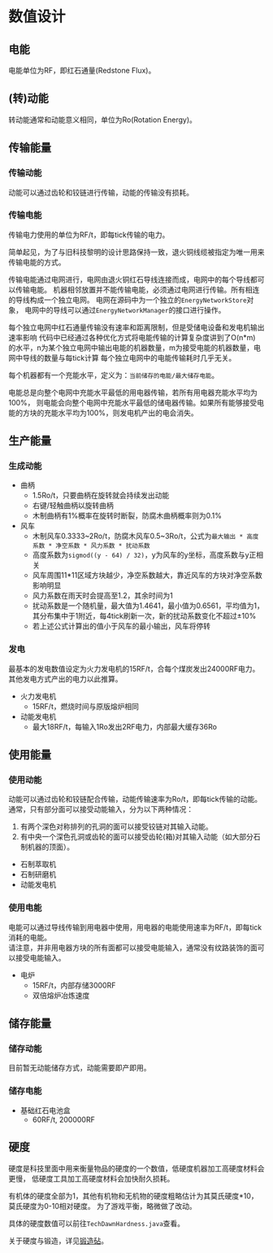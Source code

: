 # 数值设计  

## 电能  

电能单位为RF，即红石通量(Redstone Flux)。

## (转)动能

转动能通常和动能意义相同，单位为Ro(Rotation Energy)。

## 传输能量

### 传输动能  

动能可以通过齿轮和铰链进行传输，动能的传输没有损耗。  

### 传输电能

传输电力使用的单位为RF/t，即每tick传输的电力。  

简单起见，为了与旧科技黎明的设计思路保持一致，退火铜线缆被指定为唯一用来传输电能的方式。

传输电能通过电网进行，电网由退火铜红石导线连接而成，电网中的每个导线都可以传输电能。
机器相邻放置并不能传输电能，必须通过电网进行传输。所有相连的导线构成一个独立电网。
电网在源码中为一个独立的`EnergyNetworkStore`对象，
电网中的导线可以通过`EnergyNetworkManager`的接口进行操作。

每个独立电网中红石通量传输没有速率和距离限制，但是受储电设备和发电机输出速率影响
代码中已经通过各种优化方式将电能传输的计算复杂度讲到了O(n*m)
的水平，n为某个独立电网中输出电能的机器数量，m为接受电能的机器数量，电网中导线的数量与每tick计算
每个独立电网中的电能传输耗时几乎无关。

每个机器都有一个充能水平，定义为：`当前储存的电能/最大储存电能`。

电能总是向整个电网中充能水平最低的用电器传输，若所有用电器充能水平均为100%，
则电能会向整个电网中充能水平最低的储电器传输。如果所有能够接受电能的方块的充能水平均为100%，则发电机产出的电会消失。  

## 生产能量

### 生成动能  

- 曲柄
  - 1.5Ro/t，只要曲柄在旋转就会持续发出动能
  - 右键/轻触曲柄以旋转曲柄
  - 木制曲柄有1%概率在旋转时断裂，防腐木曲柄概率则为0.1%
- 风车
  - 木制风车0.3333~2Ro/t，防腐木风车0.5~3Ro/t，公式为`最大输出 * 高度系数 * 净空系数 * 风力系数 * 扰动系数`
  - 高度系数为`sigmod((y - 64) / 32)`，y为风车的y坐标，高度系数与y正相关
  - 风车周围11*11区域方块越少，净空系数越大，靠近风车的方块对净空系数影响明显
  - 风力系数在雨天时会提高至1.2，其余时间为1
  - 扰动系数是一个随机量，最大值为1.4641，最小值为0.6561，平均值为1，其分布集中于1附近，每4tick刷新一次，新的扰动系数变化不超过±10%
  - 若上述公式计算出的值小于风车的最小输出，风车将停转

### 发电

最基本的发电数值设定为火力发电机的15RF/t，合每个煤炭发出24000RF电力。
其他发电方式产出的电力以此推算。

- 火力发电机
  - 15RF/t，燃烧时间与原版熔炉相同
- 动能发电机
  - 最大18RF/t，每输入1Ro发出2RF电力，内部最大缓存36Ro

## 使用能量

### 使用动能  

动能可以通过齿轮和铰链配合传输，动能传输速率为Ro/t，即每tick传输的动能。  
通常，只有部分面可以接受动能输入，分为以下两种情况：

1. 有两个深色对称排列的孔洞的面可以接受铰链对其输入动能。
2. 有中央一个深色孔洞或齿轮的面可以接受齿轮(箱)对其输入动能（如大部分石制机器的顶面）。

- 石制萃取机
- 石制研磨机
- 动能发电机

### 使用电能

电能可以通过导线传输到用电器中使用，用电器的电能使用速率为RF/t，即每tick消耗的电能。  
请注意，并非用电器方块的所有面都可以接受电能输入，通常没有纹路装饰的面可以接受电能输入。  

- 电炉
  - 15RF/t，内部存储3000RF
  - 双倍熔炉冶炼速度

## 储存能量

### 储存动能

目前暂无动能储存方式，动能需要即产即用。  

### 储存电能

- 基础红石电池盒
  - 60RF/t, 200000RF


## 硬度

硬度是科技里面中用来衡量物品的硬度的一个数值，低硬度机器加工高硬度材料会更慢，
低硬度工具加工高硬度材料会加快耐久损耗。

有机体的硬度全部为1，其他有机物和无机物的硬度粗略估计为其莫氏硬度*10，莫氏硬度为0-10相对硬度。
为了游戏平衡，略微做了改动。

具体的硬度数值可以前往`TechDawnHardness.java`查看。  

关于硬度与锻造，详见[锻造砧](./锻造砧.md)。  
